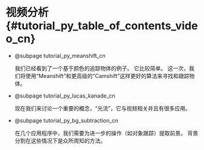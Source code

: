 # 视频分析{#tutorial_py_table_of_contents_video_cn}

- @subpage tutorial_py_meanshift_cn

  我们已经看到了一个基于颜色的追踪物体的例子。 它比较简单。 这一次，我们将使用“Meanshift”和更高级的“Camshift”这样更好的算法来寻找和跟踪物体。

- @subpage tutorial_py_lucas_kanade_cn

  现在我们来讨论一个重要的概念，“光流”，它与视频相关并且有很多应用。

- @subpage tutorial_py_bg_subtraction_cn

  在几个应用程序中，我们需要为进一步的操作（如对象跟踪）提取前景。 背景分割在这些情况下是众所周知的方法。

